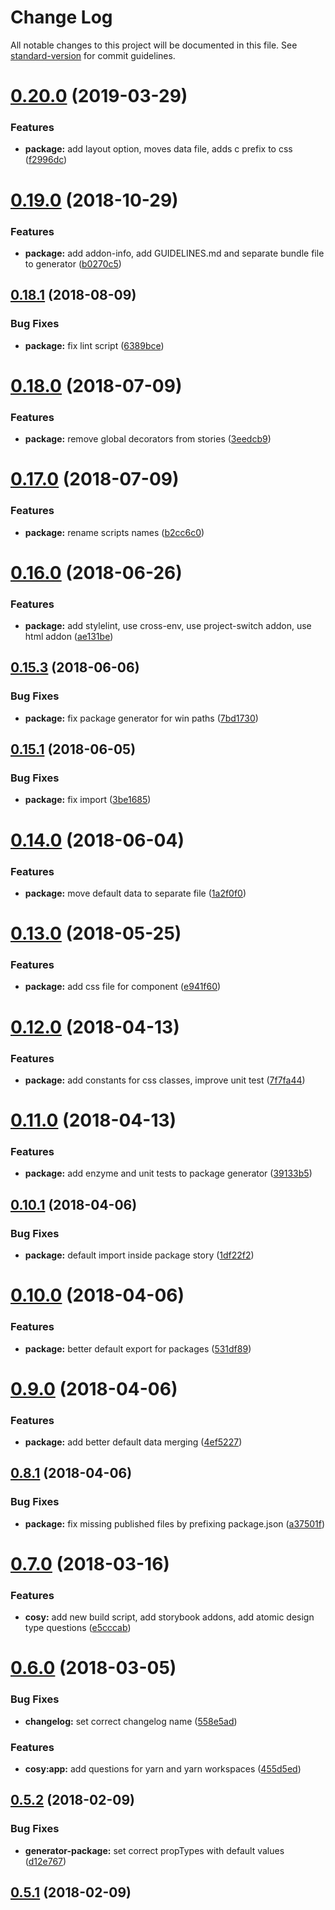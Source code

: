 # Change Log

All notable changes to this project will be documented in this file. See [standard-version](https://github.com/conventional-changelog/standard-version) for commit guidelines.

<a name="0.20.0"></a>
# [0.20.0](https://github.com/matthiaskomarek/cosy/compare/v0.19.0...v0.20.0) (2019-03-29)


### Features

* **package:** add layout option, moves data file, adds c prefix to css ([f2996dc](https://github.com/matthiaskomarek/cosy/commit/f2996dc))



<a name="0.19.0"></a>
# [0.19.0](https://github.com/matthiaskomarek/cosy/compare/v0.18.1...v0.19.0) (2018-10-29)


### Features

* **package:** add addon-info, add GUIDELINES.md and separate bundle file to generator ([b0270c5](https://github.com/matthiaskomarek/cosy/commit/b0270c5))



<a name="0.18.1"></a>
## [0.18.1](https://github.com/matthiaskomarek/cosy/compare/v0.18.0...v0.18.1) (2018-08-09)


### Bug Fixes

* **package:** fix lint script ([6389bce](https://github.com/matthiaskomarek/cosy/commit/6389bce))



<a name="0.18.0"></a>
# [0.18.0](https://github.com/matthiaskomarek/cosy/compare/v0.17.0...v0.18.0) (2018-07-09)


### Features

* **package:** remove global decorators from stories ([3eedcb9](https://github.com/matthiaskomarek/cosy/commit/3eedcb9))



<a name="0.17.0"></a>
# [0.17.0](https://github.com/matthiaskomarek/cosy/compare/v0.16.0...v0.17.0) (2018-07-09)


### Features

* **package:** rename scripts names ([b2cc6c0](https://github.com/matthiaskomarek/cosy/commit/b2cc6c0))



<a name="0.16.0"></a>
# [0.16.0](https://github.com/matthiaskomarek/cosy/compare/v0.15.3...v0.16.0) (2018-06-26)


### Features

* **package:** add stylelint, use cross-env, use project-switch addon, use html addon ([ae131be](https://github.com/matthiaskomarek/cosy/commit/ae131be))



<a name="0.15.3"></a>
## [0.15.3](https://github.com/matthiaskomarek/cosy/compare/v0.15.1...v0.15.3) (2018-06-06)


### Bug Fixes

* **package:** fix package generator for win paths ([7bd1730](https://github.com/matthiaskomarek/cosy/commit/7bd1730))



<a name="0.15.1"></a>
## [0.15.1](https://github.com/matthiaskomarek/cosy/compare/v0.14.0...v0.15.1) (2018-06-05)


### Bug Fixes

* **package:** fix import ([3be1685](https://github.com/matthiaskomarek/cosy/commit/3be1685))



<a name="0.14.0"></a>
# [0.14.0](https://github.com/matthiaskomarek/cosy/compare/v0.13.0...v0.14.0) (2018-06-04)


### Features

* **package:** move default data to separate file ([1a2f0f0](https://github.com/matthiaskomarek/cosy/commit/1a2f0f0))



<a name="0.13.0"></a>
# [0.13.0](https://github.com/matthiaskomarek/cosy/compare/v0.12.0...v0.13.0) (2018-05-25)


### Features

* **package:** add css file for component ([e941f60](https://github.com/matthiaskomarek/cosy/commit/e941f60))



<a name="0.12.0"></a>
# [0.12.0](https://github.com/matthiaskomarek/cosy/compare/v0.11.0...v0.12.0) (2018-04-13)


### Features

* **package:** add constants for css classes, improve unit test ([7f7fa44](https://github.com/matthiaskomarek/cosy/commit/7f7fa44))



<a name="0.11.0"></a>
# [0.11.0](https://github.com/matthiaskomarek/cosy/compare/v0.10.1...v0.11.0) (2018-04-13)


### Features

* **package:** add enzyme and unit tests to package generator ([39133b5](https://github.com/matthiaskomarek/cosy/commit/39133b5))



<a name="0.10.1"></a>
## [0.10.1](https://github.com/matthiaskomarek/cosy/compare/v0.10.0...v0.10.1) (2018-04-06)


### Bug Fixes

* **package:** default import inside package story ([1df22f2](https://github.com/matthiaskomarek/cosy/commit/1df22f2))



<a name="0.10.0"></a>
# [0.10.0](https://github.com/matthiaskomarek/cosy/compare/v0.9.0...v0.10.0) (2018-04-06)


### Features

* **package:** better default export for packages ([531df89](https://github.com/matthiaskomarek/cosy/commit/531df89))



<a name="0.9.0"></a>
# [0.9.0](https://github.com/matthiaskomarek/cosy/compare/v0.8.1...v0.9.0) (2018-04-06)


### Features

* **package:** add better default data merging ([4ef5227](https://github.com/matthiaskomarek/cosy/commit/4ef5227))



<a name="0.8.1"></a>
## [0.8.1](https://github.com/matthiaskomarek/cosy/compare/v0.8.0...v0.8.1) (2018-04-06)


### Bug Fixes

* **package:** fix missing published files by prefixing package.json ([a37501f](https://github.com/matthiaskomarek/cosy/commit/a37501f))



<a name="0.7.0"></a>
# [0.7.0](https://github.com/matthiaskomarek/cosy/compare/v0.6.0...v0.7.0) (2018-03-16)


### Features

* **cosy:** add new build script, add storybook addons, add atomic design type questions ([e5cccab](https://github.com/matthiaskomarek/cosy/commit/e5cccab))



<a name="0.6.0"></a>
# [0.6.0](https://github.com/matthiaskomarek/cosy/compare/v0.5.2...v0.6.0) (2018-03-05)


### Bug Fixes

* **changelog:** set correct changelog name ([558e5ad](https://github.com/matthiaskomarek/cosy/commit/558e5ad))


### Features

* **cosy:app:** add questions for yarn and yarn workspaces ([455d5ed](https://github.com/matthiaskomarek/cosy/commit/455d5ed))



<a name="0.5.2"></a>
## [0.5.2](https://github.com/matthiaskomarek/cosy/compare/v0.5.1...v0.5.2) (2018-02-09)


### Bug Fixes

* **generator-package:** set correct propTypes with default values ([d12e767](https://github.com/matthiaskomarek/cosy/commit/d12e767))



<a name="0.5.1"></a>
## [0.5.1](https://github.com/matthiaskomarek/cosy/compare/v0.5.0...v0.5.1) (2018-02-09)
